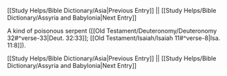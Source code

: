 [[Study Helps/Bible Dictionary/Asia|Previous Entry]]  ||  [[Study Helps/Bible Dictionary/Assyria and Babylonia|Next Entry]]

 A kind of poisonous serpent ([[Old Testament/Deuteronomy/Deuteronomy 32#^verse-33|Deut. 32:33]]; [[Old Testament/Isaiah/Isaiah 11#^verse-8|Isa. 11:8]]).

[[Study Helps/Bible Dictionary/Asia|Previous Entry]]  ||  [[Study Helps/Bible Dictionary/Assyria and Babylonia|Next Entry]]
